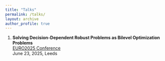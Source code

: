 ```yaml
---
title: "Talks"
permalink: /talks/
layout: archive
author_profile: true
---
```


1. **Solving Decision-Dependent Robust Problems as Bilevel Optimization Problems**   
   [EURO2025 Conference](https://euro2025leeds.uk/)   
   June 23, 2025, Leeds   
